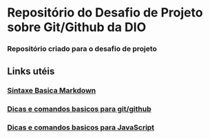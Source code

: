 # Repositório do Desafio de Projeto sobre Git/Github da DIO
### Repositório criado para o desafio de projeto

## Links utéis
### [Sintaxe Basica Markdown](https://www.markdownguide.org/basic-syntax)

### [Dicas e comandos basicos para git/github](https://github.com/git-tips/tips)

### [Dicas e comandos basicos para JavaScript](https://developer.mozilla.org/en-US/docs/Learn/Getting_started_with_the_web/JavaScript_basics)
